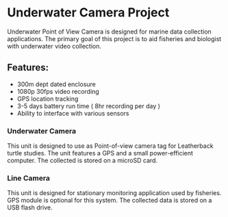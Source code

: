# Underwater Camera Project
Underwater Point of View Camera is designed for marine data collection applications. The primary goal of this project is to aid fisheries and biologist with underwater video collection.

## Features:
* 300m dept dated enclosure
* 1080p 30fps video recording
* GPS location tracking
* 3-5 days battery run time ( 8hr recording per day )
* Ability to interface with various sensors

### Underwater Camera
This unit is designed to use as Point-of-view camera tag for Leatherback turtle studies. The unit features a GPS and a small power-efficient computer. The collected is stored on a microSD card.

### Line Camera
This unit is designed for stationary monitoring application used by fisheries. GPS module is optional for this system. The collected data is stored on a USB flash drive.